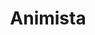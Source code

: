 ---
title: 'Animista'
description: 'On-Demand CSS Animations Library'
link: 'https://animista.net/'
imageURL: 'https://res.cloudinary.com/dc6mrv5cb/image/upload/v1697323024/personal-resources/css/animista.net__clwnbr.png'
---